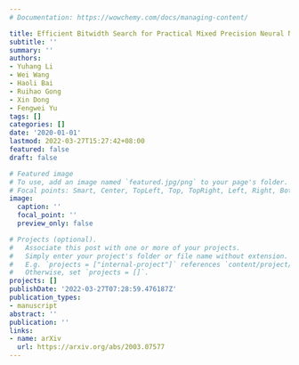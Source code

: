 ```yaml
---
# Documentation: https://wowchemy.com/docs/managing-content/

title: Efficient Bitwidth Search for Practical Mixed Precision Neural Network
subtitle: ''
summary: ''
authors:
- Yuhang Li
- Wei Wang
- Haoli Bai
- Ruihao Gong
- Xin Dong
- Fengwei Yu
tags: []
categories: []
date: '2020-01-01'
lastmod: 2022-03-27T15:27:42+08:00
featured: false
draft: false

# Featured image
# To use, add an image named `featured.jpg/png` to your page's folder.
# Focal points: Smart, Center, TopLeft, Top, TopRight, Left, Right, BottomLeft, Bottom, BottomRight.
image:
  caption: ''
  focal_point: ''
  preview_only: false

# Projects (optional).
#   Associate this post with one or more of your projects.
#   Simply enter your project's folder or file name without extension.
#   E.g. `projects = ["internal-project"]` references `content/project/deep-learning/index.md`.
#   Otherwise, set `projects = []`.
projects: []
publishDate: '2022-03-27T07:28:59.476187Z'
publication_types:
- manuscript
abstract: ''
publication: ''
links:
- name: arXiv
  url: https://arxiv.org/abs/2003.07577
---
```

